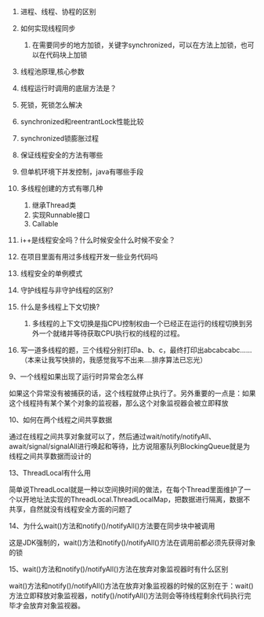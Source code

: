 
1. 进程、线程、协程的区别

2. 如何实现线程同步
    1. 在需要同步的地方加锁，关键字synchronized，可以在方法上加锁，也可以在代码块上加锁

3. 线程池原理,核心参数

4. 线程运行时调用的底层方法是？

5. 死锁，死锁怎么解决

7. synchronized和reentrantLock性能比较

8. synchronized锁膨胀过程

9. 保证线程安全的方法有哪些

10. 但单机环境下并发控制，java有哪些手段

11. 多线程创建的方式有哪几种
    1. 继承Thread类
    2. 实现Runnable接口
    3. Callable

12. i++是线程安全吗？什么时候安全什么时候不安全？
13. 在项目里面有用过多线程开发一些业务代码吗
14. 线程安全的单例模式
15. 守护线程与非守护线程的区别?
16. 什么是多线程上下文切换?
    1. 多线程的上下文切换是指CPU控制权由一个已经正在运行的线程切换到另外一个就绪并等待获取CPU执行权的线程的过程。
17. 写一道多线程的题，三个线程分别打印a、b、c，最终打印出abcabcabc......（本来让我写快排的，我感觉我写不出来....排序算法已忘光）

9、一个线程如果出现了运行时异常会怎么样

如果这个异常没有被捕获的话，这个线程就停止执行了。另外重要的一点是：如果这个线程持有某个某个对象的监视器，那么这个对象监视器会被立即释放

10、如何在两个线程之间共享数据

通过在线程之间共享对象就可以了，然后通过wait/notify/notifyAll、await/signal/signalAll进行唤起和等待，比方说阻塞队列BlockingQueue就是为线程之间共享数据而设计的

13、ThreadLocal有什么用

简单说ThreadLocal就是一种以空间换时间的做法，在每个Thread里面维护了一个以开地址法实现的ThreadLocal.ThreadLocalMap，把数据进行隔离，数据不共享，自然就没有线程安全方面的问题了

14、为什么wait()方法和notify()/notifyAll()方法要在同步块中被调用

这是JDK强制的，wait()方法和notify()/notifyAll()方法在调用前都必须先获得对象的锁

15、wait()方法和notify()/notifyAll()方法在放弃对象监视器时有什么区别

wait()方法和notify()/notifyAll()方法在放弃对象监视器的时候的区别在于：wait()方法立即释放对象监视器，notify()/notifyAll()方法则会等待线程剩余代码执行完毕才会放弃对象监视器。

 




